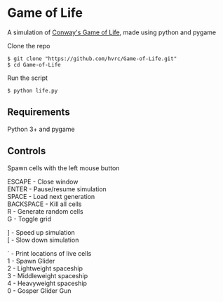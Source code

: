 # Game of Life

A simulation of [Conway's Game of Life](https://en.wikipedia.org/wiki/Conway%27s_Game_of_Life), made using python and pygame

Clone the repo
```
$ git clone "https://github.com/hvrc/Game-of-Life.git"
$ cd Game-of-Life
```

Run the script
```
$ python life.py
```

## Requirements
Python 3+ and pygame

## Controls
Spawn cells with the left mouse button

ESCAPE - Close window  
ENTER - Pause/resume simulation  
SPACE - Load next generation  
BACKSPACE - Kill all cells  
R - Generate random cells  
G - Toggle grid  

] - Speed up simulation  
[ - Slow down simulation  

` - Print locations of live cells  
1 - Spawn Glider  
2 - Lightweight spaceship  
3 - Middleweight spaceship  
4 - Heavyweight spaceship  
0 - Gosper Glider Gun  
